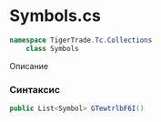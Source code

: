 
# Symbols.cs
```csharp
namespace TigerTrade.Tc.Collections  
    class Symbols
```

Описание

### Синтаксис
```csharp
public List<Symbol> GTewtrlbF6I()
```


                    
                    